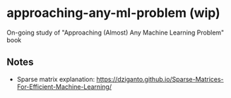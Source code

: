 # approaching-any-ml-problem (wip)

On-going study of "Approaching (Almost) Any Machine Learning Problem" book

## Notes

* Sparse matrix explanation: https://dziganto.github.io/Sparse-Matrices-For-Efficient-Machine-Learning/